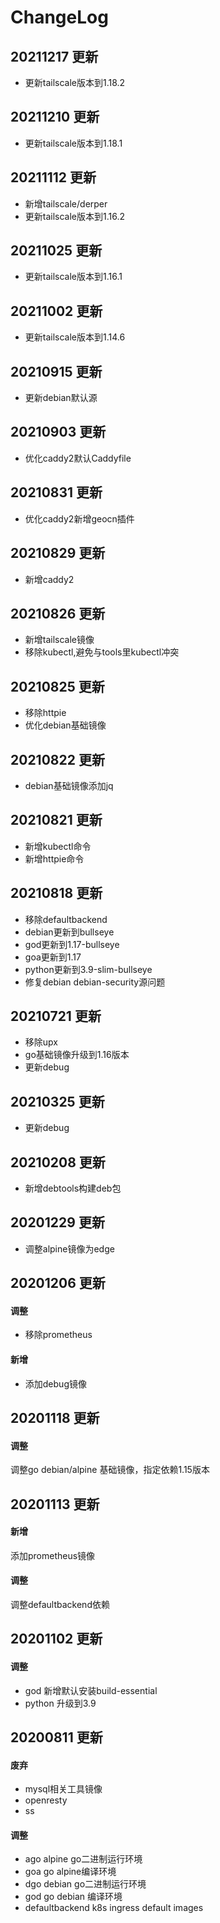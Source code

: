 # ChangeLog

## 20211217 更新

- 更新tailscale版本到1.18.2

## 20211210 更新

- 更新tailscale版本到1.18.1

## 20211112 更新

- 新增tailscale/derper
- 更新tailscale版本到1.16.2

## 20211025 更新

- 更新tailscale版本到1.16.1

## 20211002 更新

- 更新tailscale版本到1.14.6


## 20210915 更新

- 更新debian默认源

## 20210903 更新

- 优化caddy2默认Caddyfile

## 20210831 更新

- 优化caddy2新增geocn插件

## 20210829 更新

- 新增caddy2

## 20210826 更新

- 新增tailscale镜像
- 移除kubectl,避免与tools里kubectl冲突

## 20210825 更新

- 移除httpie
- 优化debian基础镜像

## 20210822 更新

- debian基础镜像添加jq

## 20210821 更新

- 新增kubectl命令
- 新增httpie命令

## 20210818 更新

- 移除defaultbackend
- debian更新到bullseye
- god更新到1.17-bullseye
- goa更新到1.17
- python更新到3.9-slim-bullseye
- 修复debian debian-security源问题

## 20210721 更新

- 移除upx
- go基础镜像升级到1.16版本
- 更新debug

## 20210325 更新

- 更新debug

## 20210208 更新

- 新增debtools构建deb包

## 20201229 更新

- 调整alpine镜像为edge

## 20201206 更新

#### 调整

- 移除prometheus

#### 新增

- 添加debug镜像

## 20201118 更新

#### 调整

调整go debian/alpine 基础镜像，指定依赖1.15版本

## 20201113 更新

#### 新增

添加prometheus镜像

#### 调整

调整defaultbackend依赖

## 20201102 更新

#### 调整

- god 新增默认安装build-essential
- python 升级到3.9

## 20200811 更新

#### 废弃

- mysql相关工具镜像
- openresty
- ss

#### 调整

- ago alpine go二进制运行环境
- goa go alpine编译环境
- dgo debian go二进制运行环境
- god go debian 编译环境
- defaultbackend k8s ingress default images
